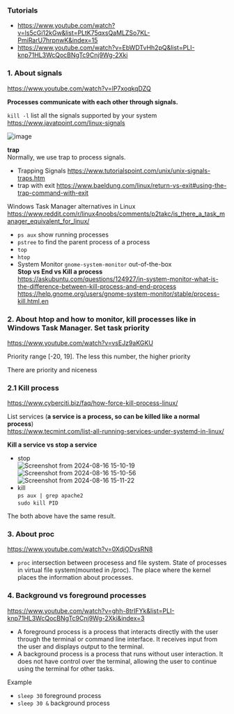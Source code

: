 ### Tutorials
- https://www.youtube.com/watch?v=ls5cGi12kGw&list=PLtK75qxsQaMLZSo7KL-PmiRarU7hrpnwK&index=15
- https://www.youtube.com/watch?v=EbWDTvHh2pQ&list=PLI-knp71HL3WcQocBNgTc9Cnj9Wg-2Xki

### 1. About signals
https://www.youtube.com/watch?v=lP7xoqkqDZQ

__Processes communicate with each other through signals.__

`kill -l` list all the signals supported by your system\
https://www.javatpoint.com/linux-signals

![image](https://github.com/user-attachments/assets/72917cc7-0a6c-4433-90bf-9e797f6e5052)

__trap__\
Normally, we use trap to process signals.
- Trapping Signals https://www.tutorialspoint.com/unix/unix-signals-traps.htm
- trap with exit  https://www.baeldung.com/linux/return-vs-exit#using-the-trap-command-with-exit

Windows Task Manager alternatives in Linux\
https://www.reddit.com/r/linux4noobs/comments/p2takc/is_there_a_task_manager_equivalent_for_linux/

- `ps aux` show running processes
- `pstree` to find the parent process of a process
- `top`
- `htop`
- System Monitor `gnome-system-monitor` out-of-the-box\
  __Stop vs End vs Kill a process__\
  https://askubuntu.com/questions/124927/in-system-monitor-what-is-the-difference-between-kill-process-and-end-process \
  https://help.gnome.org/users/gnome-system-monitor/stable/process-kill.html.en

### 2. About htop and how to __monitor__, kill processes like in Windows Task Manager. Set task priority
https://www.youtube.com/watch?v=vsEJz9aKGKU

Priority range [-20, 19]. The less this number, the higher priority

There are priority and niceness

### 2.1 Kill process

https://www.cyberciti.biz/faq/how-force-kill-process-linux/

List services (__a service is a process, so can be killed like a normal process__)\
https://www.tecmint.com/list-all-running-services-under-systemd-in-linux/

**Kill a service vs stop a service**

- stop\
  ![Screenshot from 2024-08-16 15-10-19](https://github.com/user-attachments/assets/dba776eb-e21d-4eb8-8528-6e346cee7df6)
  ![Screenshot from 2024-08-16 15-10-56](https://github.com/user-attachments/assets/71343698-0a44-486a-9d9a-e17a1d7e1071)
  ![Screenshot from 2024-08-16 15-11-22](https://github.com/user-attachments/assets/aae4e998-a8aa-4a6d-b979-9e3609d2f84d)
- kill\
  `ps aux | grep apache2`\
  `sudo kill PID`

The both above have the same result.

### 3. About proc
https://www.youtube.com/watch?v=0XdjODvsRN8

- `proc` intersection between procesess and file system. State of processes in virtual file system(mounted in /proc). The place where the kernel places the information about processes.

### 4. Background vs foreground processes
https://www.youtube.com/watch?v=ghh-8trIFYk&list=PLI-knp71HL3WcQocBNgTc9Cnj9Wg-2Xki&index=3

- A foreground process is a process that interacts directly with the user through the terminal or command line interface. It receives input from the user and displays output to the terminal.
- A background process is a process that runs without user interaction. It does not have control over the terminal, allowing the user to continue using the terminal for other tasks.

Example
- `sleep 30` foreground process
- `sleep 30 &` background process
